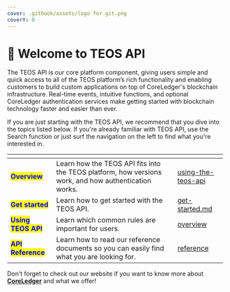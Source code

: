 ```yaml
---
cover: .gitbook/assets/logo for git.png
coverY: 0
---
```


# 👋 Welcome to TEOS API

The TEOS API is our core platform component, giving users simple and quick access to all of the TEOS platform’s rich functionality and enabling customers to build custom applications on top of CoreLedger's blockchain infrastructure. Real-time events, intuitive functions, and optional CoreLedger authentication services make getting started with blockchain technology faster and easier than ever.

If you are just starting with the TEOS API, we recommend that you dive into the topics listed below. If you're already familiar with TEOS API, use the Search function or just surf the navigation on the left to find what you're interested in.

<table data-view="cards"><thead><tr><th></th><th></th><th data-hidden data-card-target data-type="content-ref"></th></tr></thead><tbody><tr><td><mark style="color:blue;"><strong>Overview</strong></mark></td><td>Learn how the TEOS API fits into the TEOS platform, how versions work, and how authentication works.</td><td><a href="using-the-teos-api/">using-the-teos-api</a></td></tr><tr><td><mark style="color:blue;"><strong>Get started</strong></mark></td><td>Learn how to get started with the TEOS API.</td><td><a href="get-started.md">get-started.md</a></td></tr><tr><td><mark style="color:blue;"><strong>Using TEOS API</strong></mark></td><td>Learn which common rules are important for users.</td><td><a href="overview/">overview</a></td></tr><tr><td><mark style="color:blue;"><strong>API Reference</strong></mark></td><td>Learn how to read our reference documents so you can easily find what you are looking for.</td><td><a href="reference/">reference</a></td></tr></tbody></table>

Don't forget to check out our website if you want to know more about [**CoreLedger**](https://coreledger.net/) and what we offer!
